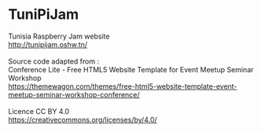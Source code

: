 # TuniPiJam
Tunisia Raspberry Jam website<br>
http://tunipijam.oshw.tn/<br>
<br>
Source code adapted from :<br>
Conference Lite - Free HTML5 Website Template for Event Meetup Seminar Workshop<br>
https://themewagon.com/themes/free-html5-website-template-event-meetup-seminar-workshop-conference/<br>
<br>
Licence CC BY 4.0<br>
https://creativecommons.org/licenses/by/4.0/
